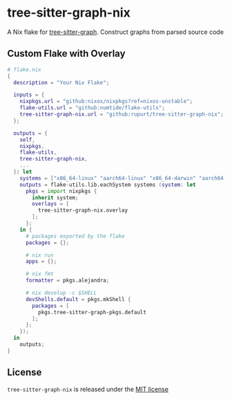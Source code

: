 # tree-sitter-graph-nix

A Nix flake for [tree-sitter-graph](https://github.com/tree-sitter/tree-sitter-graph). Construct graphs from parsed source code

## Custom Flake with Overlay

```nix
# flake.nix
{
  description = "Your Nix Flake";

  inputs = {
    nixpkgs.url = "github:nixos/nixpkgs?ref=nixos-unstable";
    flake-utils.url = "github:numtide/flake-utils";
    tree-sitter-graph-nix.url = "github:rupurt/tree-sitter-graph-nix";
  };

  outputs = {
    self,
    nixpkgs,
    flake-utils,
    tree-sitter-graph-nix,
    ...
  }: let
    systems = ["x86_64-linux" "aarch64-linux" "x86_64-darwin" "aarch64-darwin"];
    outputs = flake-utils.lib.eachSystem systems (system: let
      pkgs = import nixpkgs {
        inherit system;
        overlays = [
          tree-sitter-graph-nix.overlay
        ];
      };
    in {
      # packages exported by the flake
      packages = {};

      # nix run
      apps = {};

      # nix fmt
      formatter = pkgs.alejandra;

      # nix develop -c $SHELL
      devShells.default = pkgs.mkShell {
        packages = [
          pkgs.tree-sitter-graph-pkgs.default
        ];
      };
    });
  in
    outputs;
}
```

## License

`tree-sitter-graph-nix` is released under the [MIT license](./LICENSE)
